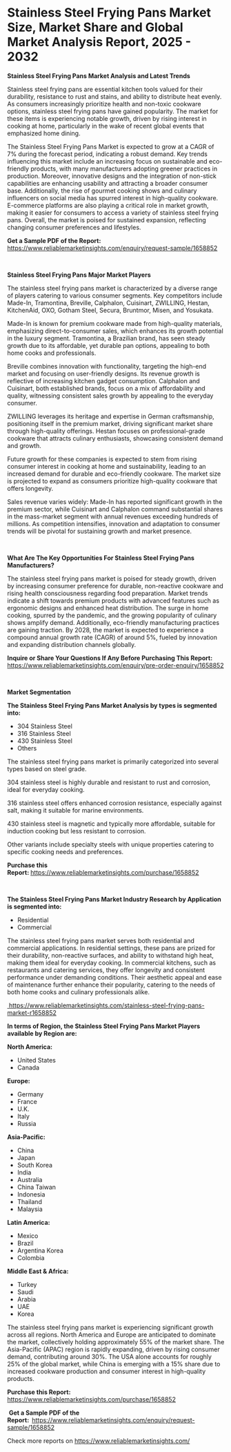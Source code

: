 <p><h1>Stainless Steel Frying Pans Market Size, Market Share and Global Market Analysis Report, 2025 - 2032</h1></p><p><strong>Stainless Steel Frying Pans Market Analysis and Latest Trends</strong></p>
<p><p>Stainless steel frying pans are essential kitchen tools valued for their durability, resistance to rust and stains, and ability to distribute heat evenly. As consumers increasingly prioritize health and non-toxic cookware options, stainless steel frying pans have gained popularity. The market for these items is experiencing notable growth, driven by rising interest in cooking at home, particularly in the wake of recent global events that emphasized home dining.</p><p>The Stainless Steel Frying Pans Market is expected to grow at a CAGR of 7% during the forecast period, indicating a robust demand. Key trends influencing this market include an increasing focus on sustainable and eco-friendly products, with many manufacturers adopting greener practices in production. Moreover, innovative designs and the integration of non-stick capabilities are enhancing usability and attracting a broader consumer base. Additionally, the rise of gourmet cooking shows and culinary influencers on social media has spurred interest in high-quality cookware. E-commerce platforms are also playing a critical role in market growth, making it easier for consumers to access a variety of stainless steel frying pans. Overall, the market is poised for sustained expansion, reflecting changing consumer preferences and lifestyles.</p></p>
<p><strong>Get a Sample PDF of the Report:&nbsp;</strong> <a href="https://www.reliablemarketinsights.com/enquiry/request-sample/1658852?utm_campaign=3517&utm_medium=2&utm_source=Github&utm_content=ia&utm_term=04042025&utm_id=stainless-steel-frying-pans">https://www.reliablemarketinsights.com/enquiry/request-sample/1658852</a></p>
<p>&nbsp;</p>
<p><strong>Stainless Steel Frying Pans Major Market Players</strong></p>
<p><p>The stainless steel frying pans market is characterized by a diverse range of players catering to various consumer segments. Key competitors include Made-In, Tramontina, Breville, Calphalon, Cuisinart, ZWILLING, Hestan, KitchenAid, OXO, Gotham Steel, Secura, Bruntmor, Misen, and Yosukata.</p><p>Made-In is known for premium cookware made from high-quality materials, emphasizing direct-to-consumer sales, which enhances its growth potential in the luxury segment. Tramontina, a Brazilian brand, has seen steady growth due to its affordable, yet durable pan options, appealing to both home cooks and professionals.</p><p>Breville combines innovation with functionality, targeting the high-end market and focusing on user-friendly designs. Its revenue growth is reflective of increasing kitchen gadget consumption. Calphalon and Cuisinart, both established brands, focus on a mix of affordability and quality, witnessing consistent sales growth by appealing to the everyday consumer.</p><p>ZWILLING leverages its heritage and expertise in German craftsmanship, positioning itself in the premium market, driving significant market share through high-quality offerings. Hestan focuses on professional-grade cookware that attracts culinary enthusiasts, showcasing consistent demand and growth.</p><p>Future growth for these companies is expected to stem from rising consumer interest in cooking at home and sustainability, leading to an increased demand for durable and eco-friendly cookware. The market size is projected to expand as consumers prioritize high-quality cookware that offers longevity.</p><p>Sales revenue varies widely: Made-In has reported significant growth in the premium sector, while Cuisinart and Calphalon command substantial shares in the mass-market segment with annual revenues exceeding hundreds of millions. As competition intensifies, innovation and adaptation to consumer trends will be pivotal for sustaining growth and market presence.</p></p>
<p>&nbsp;</p>
<p><strong>What Are The Key Opportunities For Stainless Steel Frying Pans Manufacturers?</strong></p>
<p><p>The stainless steel frying pans market is poised for steady growth, driven by increasing consumer preference for durable, non-reactive cookware and rising health consciousness regarding food preparation. Market trends indicate a shift towards premium products with advanced features such as ergonomic designs and enhanced heat distribution. The surge in home cooking, spurred by the pandemic, and the growing popularity of culinary shows amplify demand. Additionally, eco-friendly manufacturing practices are gaining traction. By 2028, the market is expected to experience a compound annual growth rate (CAGR) of around 5%, fueled by innovation and expanding distribution channels globally.</p></p>
<p><strong>Inquire or Share Your Questions If Any Before Purchasing This Report:</strong> <a href="https://www.reliablemarketinsights.com/enquiry/pre-order-enquiry/1658852?utm_campaign=3517&utm_medium=2&utm_source=Github&utm_content=ia&utm_term=04042025&utm_id=stainless-steel-frying-pans">https://www.reliablemarketinsights.com/enquiry/pre-order-enquiry/1658852</a></p>
<p>&nbsp;</p>
<p><strong>Market Segmentation</strong></p>
<p><strong>The Stainless Steel Frying Pans Market Analysis by types is segmented into:</strong></p>
<p><ul><li>304 Stainless Steel</li><li>316 Stainless Steel</li><li>430 Stainless Steel</li><li>Others</li></ul></p>
<p><p>The stainless steel frying pans market is primarily categorized into several types based on steel grade. </p><p>304 stainless steel is highly durable and resistant to rust and corrosion, ideal for everyday cooking. </p><p>316 stainless steel offers enhanced corrosion resistance, especially against salt, making it suitable for marine environments. </p><p>430 stainless steel is magnetic and typically more affordable, suitable for induction cooking but less resistant to corrosion. </p><p>Other variants include specialty steels with unique properties catering to specific cooking needs and preferences.</p></p>
<p><strong>Purchase this Report:&nbsp;</strong><a href="https://www.reliablemarketinsights.com/purchase/1658852?utm_campaign=3517&utm_medium=2&utm_source=Github&utm_content=ia&utm_term=04042025&utm_id=stainless-steel-frying-pans">https://www.reliablemarketinsights.com/purchase/1658852</a></p>
<p>&nbsp;</p>
<p><strong>The Stainless Steel Frying Pans Market Industry Research by Application is segmented into:</strong></p>
<p><ul><li>Residential</li><li>Commercial</li></ul></p>
<p><p>The stainless steel frying pans market serves both residential and commercial applications. In residential settings, these pans are prized for their durability, non-reactive surfaces, and ability to withstand high heat, making them ideal for everyday cooking. In commercial kitchens, such as restaurants and catering services, they offer longevity and consistent performance under demanding conditions. Their aesthetic appeal and ease of maintenance further enhance their popularity, catering to the needs of both home cooks and culinary professionals alike.</p></p>
<p><a href="https://www.reliablemarketinsights.com/stainless-steel-frying-pans-market-r1658852?utm_campaign=3517&utm_medium=2&utm_source=Github&utm_content=ia&utm_term=04042025&utm_id=stainless-steel-frying-pans">&nbsp;https://www.reliablemarketinsights.com/stainless-steel-frying-pans-market-r1658852</a></p>
<p><strong>In terms of Region, the Stainless Steel Frying Pans Market Players available by Region are:</strong></p>
<p>
    <p> <strong> North America: </strong>
        <ul>
            <li>United States</li>
            <li>Canada</li>
        </ul>
        </p> 
    <p> <strong> Europe: </strong>
        <ul>
            <li>Germany</li>
            <li>France</li>
            <li>U.K.</li>
            <li>Italy</li>
            <li>Russia</li>
        </ul>
        </p> 
    <p> <strong> Asia-Pacific: </strong>
        <ul>
            <li>China</li>
            <li>Japan</li>
            <li>South Korea</li>
            <li>India</li>
            <li>Australia</li>
            <li>China Taiwan</li>
            <li>Indonesia</li>
            <li>Thailand</li>
            <li>Malaysia</li>
        </ul>
        </p> 
    <p> <strong> Latin America: </strong>
        <ul>
            <li>Mexico</li>
            <li>Brazil</li>
            <li>Argentina Korea</li>
            <li>Colombia</li>
        </ul>
        </p> 
    <p> <strong> Middle East & Africa: </strong>
        <ul>
            <li>Turkey</li>
            <li>Saudi</li>
            <li>Arabia</li>
            <li>UAE</li>
            <li>Korea</li>
        </ul>
    </p>
    </p>
<p><p>The stainless steel frying pans market is experiencing significant growth across all regions. North America and Europe are anticipated to dominate the market, collectively holding approximately 55% of the market share. The Asia-Pacific (APAC) region is rapidly expanding, driven by rising consumer demand, contributing around 30%. The USA alone accounts for roughly 25% of the global market, while China is emerging with a 15% share due to increased cookware production and consumer interest in high-quality products.</p></p>
<p><strong>Purchase this Report: </strong><a href="https://www.reliablemarketinsights.com/purchase/1658852?utm_campaign=3517&utm_medium=2&utm_source=Github&utm_content=ia&utm_term=04042025&utm_id=stainless-steel-frying-pans">https://www.reliablemarketinsights.com/purchase/1658852</a></p>
<p>&nbsp;<strong>Get a Sample PDF of the Report:&nbsp;&nbsp;</strong><a href="https://www.reliablemarketinsights.com/enquiry/request-sample/1658852?utm_campaign=3517&utm_medium=2&utm_source=Github&utm_content=ia&utm_term=04042025&utm_id=stainless-steel-frying-pans">https://www.reliablemarketinsights.com/enquiry/request-sample/1658852</a></p>
<p><strong></strong></p>
<p>Check more reports on <a href="https://www.reliablemarketinsights.com/?utm_campaign=3517&utm_medium=2&utm_source=Github&utm_content=ia&utm_term=04042025&utm_id=stainless-steel-frying-pans">https://www.reliablemarketinsights.com/</a></p>